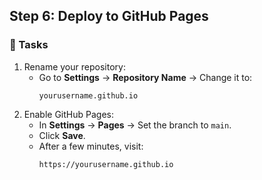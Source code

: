 ## **Step 6: Deploy to GitHub Pages**

### **📌 Tasks**
1. Rename your repository:
   - Go to **Settings** → **Repository Name** → Change it to:
     ```
     yourusername.github.io
     ```
2. Enable GitHub Pages:
   - In **Settings** → **Pages** → Set the branch to `main`.
   - Click **Save**.
   - After a few minutes, visit:
     ```
     https://yourusername.github.io
     ```

